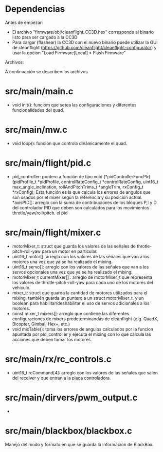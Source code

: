 # Dependencias

Antes de empezar:

* El archivo "firmware/obj/cleanflight_CC3D.hex" corresponde al binario listo para ser cargado a la CC3D
* Para cargar (flashear) la CC3D con el nuevo binario puede utilizar la GUI
de cleanflight (https://github.com/cleanflight/cleanflight-configurator) y usar la opcion "Load Firmware[Local] > Flash Firmware"

Archivos:

A continuación se describen los archivos

# src/main/main.c
* void init(): funcióm que setea las configuraciones y diferentes funcionalidades del quad.

# src/main/mw.c
* void loop(): función que controla dinámicamente el quad.

# src/main/flight/pid.c
* pid_controller: puntero a función de tipo void (*pidControllerFuncPtr)(pidProfile_t *pidProfile, controlRateConfig_t *controlRateConfig, uint16_t max_angle_inclination, rollAndPitchTrims_t *angleTrim, rxConfig_t *rxConfig); Esta función es la que calcula los errores de angulos que son usados por el mixer según la referencia y su posición actual.
*axisPID[]: arreglo con la suma de contribuciones de los bloques P,I y D del controlador PID que deben son calculados para los movimientos throtle/yaw/roll/pitch. el pid

# src/main/flight/mixer.c

* motorMixer_t: struct que guarda los valores de las señales de throtle-pitch-roll-yaw para un motor en particular.
* uint16_t motor[]: arreglo con los valores de las señales que van a los motores una vez que ya se ha realizado el mixing.
* uint16_t servo[]: arreglo con los valores de las señales que van a los servos opcionales una vez que ya se ha realizado el mixing.
* motorMixer_t currentMixer[] : arreglo de motorMixer_t que representa los valores de throtle-pitch-roll-yaw para cada uno de los motores del vehiculo.
* mixer_t: struct que guarda la cantidad de motores utilizados para el mixing, también guarda un puntero a un struct motorMixer_t, y un boolean para habilitar/deshabilitar el uso de servos adicionales a los motores.
* const mixer_t mixers[]: arreglo que contiene las diferentes configuraciones de mixers predeterminandas de cleanflight (e.g. QuadX, Bicopter, Gimbal, Hex+, etc.)
* void mixTable(): toma los errores de angulos calculados por la funcion apuntada por pid_controller y ejecuta el mixing con lo que calcula las acciones que deben tomar los motores. 

# src/main/rx/rc_controls.c
* uint16_t rcCommand[4]: arreglo con los valores de las señales que salen del receiver y que entran a la placa controladora.

# src/main/dirvers/pwm_output.c
* 

# src/main/blackbox/blackbox.c
Manejo del modo y formato en que se guarda la informacion de BlackBox.
